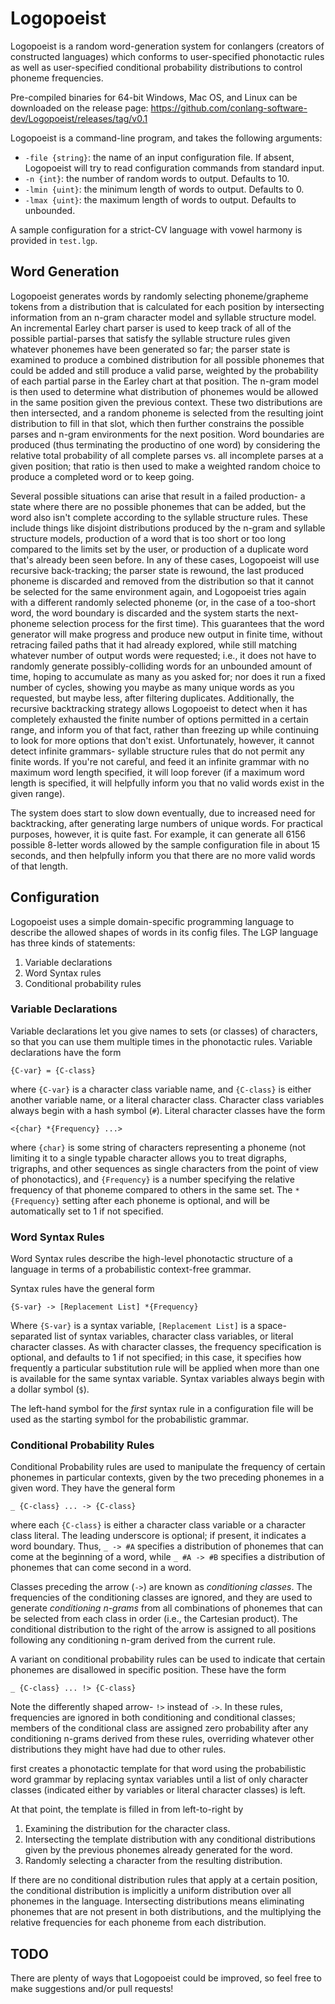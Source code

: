 Logopoeist
==========

Logopoeist is a random word-generation system for conlangers (creators of constructed languages) which conforms to user-specified phonotactic rules as well as user-specified conditional probability distributions to control phoneme frequencies.

Pre-compiled binaries for 64-bit Windows, Mac OS, and Linux can be downloaded on the release page: https://github.com/conlang-software-dev/Logopoeist/releases/tag/v0.1

Logopoeist is a command-line program, and takes the following arguments:

* `-file {string}`: the name of an input configuration file. If absent, Logopoeist will try to read configuration commands from standard input.
* `-n {int}`: the number of random words to output. Defaults to 10.
* `-lmin {uint}`: the minimum length of words to output. Defaults to 0.
* `-lmax {uint}`: the maximum length of words to output. Defaults to unbounded.

A sample configuration for a strict-CV language with vowel harmony is provided in `test.lgp`.

Word Generation
---------------

Logopoeist generates words by randomly selecting phoneme/grapheme tokens from a distribution that is calculated for each position by intersecting information from an n-gram character model and syllable structure model. An incremental Earley chart parser is used to keep track of all of the possible partial-parses that satisfy the syllable structure rules given whatever phonemes have been generated so far; the parser state is examined to produce a combined distribution for all possible phonemes that could be added and still produce a valid parse, weighted by the probability of each partial parse in the Earley chart at that position. The n-gram model is then used to determine what distribution of phonemes would be allowed in the same position given the previous context. These two distributions are then intersected, and a random phoneme is selected from the resulting joint distribution to fill in that slot, which then further constrains the possible parses and n-gram environments for the next position. Word boundaries are produced (thus terminating the productino of one word) by considering the relative total probability of all complete parses vs. all incomplete parses at a given position; that ratio is then used to make a weighted random choice to produce a completed word or to keep going.

Several possible situations can arise that result in a failed production- a state where there are no possible phonemes that can be added, but the word also isn't complete according to the syllable structure rules. These include things like disjoint distributions produced by the n-gram and syllable structure models, production of a word that is too short or too long compared to the limits set by the user, or production of a duplicate word that's already been seen before. In any of these cases, Logopoeist will use recursive back-tracking; the parser state is rewound, the last produced phoneme is discarded and removed from the distribution so that it cannot be selected for the same environment again, and Logopoeist tries again with a different randomly selected phoneme (or, in the case of a too-short word, the word boundary is discarded and the system starts the next-phoneme selection process for the first time). This guarantees that the word generator will make progress and produce new output in finite time, without retracing failed paths that it had already explored, while still matching whatever number of output words were requested; i.e., it does not have to randomly generate possibly-colliding words for an unbounded amount of time, hoping to accumulate as many as you asked for; nor does it run a fixed number of cycles, showing you maybe as many unique words as you requested, but maybe less, after filtering duplicates. Additionally, the recursive backtracking strategy allows Logopoeist to detect when it has completely exhausted the finite number of options permitted in a certain range, and inform you of that fact, rather than freezing up while continuing to look for more options that don't exist. Unfortunately, however, it cannot detect infinite grammars- syllable structure rules that do not permit any finite words. If you're not careful, and feed it an infinite grammar with no maximum word length specified, it will loop forever (if a maximum word length is specified, it will helpfully inform you that no valid words exist in the given range).

The system does start to slow down eventually, due to increased need for backtracking, after generating large numbers of unique words. For practical purposes, however, it is quite fast. For example, it can generate all 6156 possible 8-letter words allowed by the sample configuration file in about 15 seconds, and then helpfully inform you that there are no more valid words of that length.

Configuration
-------------

Logopoeist uses a simple domain-specific programming language to describe the allowed shapes of words in its config files. The LGP language has three kinds of statements:

1. Variable declarations
2. Word Syntax rules 
3. Conditional probability rules

### Variable Declarations

Variable declarations let you give names to sets (or classes) of characters, so that you can use them multiple times in the phonotactic rules. Variable declarations have the form

    {C-var} = {C-class}

where `{C-var}` is a character class variable name, and `{C-class}` is either another variable name, or a literal character class. Character class variables always begin with a hash symbol (`#`). Literal character classes have the form

    <{char} *{Frequency} ...>

where `{char}` is some string of characters representing a phoneme (not limiting it to a single typable character allows you to treat digraphs, trigraphs, and other sequences as single characters from the point of view of phonotactics), and `{Frequency}` is a number specifying the relative frequency of that phoneme compared to others in the same set. The `*{Frequency}` setting after each phoneme is optional, and will be automatically set to 1 if not specified.

### Word Syntax Rules

Word Syntax rules describe the high-level phonotactic structure of a language in terms of a probabilistic context-free grammar.

Syntax rules have the general form

    {S-var} -> [Replacement List] *{Frequency}

Where `{S-var}` is a syntax variable, `[Replacement List]` is a space-separated list of syntax variables, character class variables, or literal character classes. As with character classes, the frequency specification is optional, and defaults to 1 if not specified; in this case, it specifies how frequently a particular substitution rule will be applied when more than one is available for the same syntax variable. Syntax variables always begin with a dollar symbol (`$`).

The left-hand symbol for the _first_ syntax rule in a configuration file will be used as the starting symbol for the probabilistic grammar.

### Conditional Probability Rules

Conditional Probability rules are used to manipulate the frequency of certain phonemes in particular contexts, given by the two preceding phonemes in a given word. They have the general form

	_ {C-class} ... -> {C-class}

where each `{C-class}` is either a character class variable or a character class literal. The leading underscore is optional; if present, it indicates a word boundary. Thus, `_ -> #A` specifies a distribution of phonemes that can come at the beginning of a word, while `_ #A -> #B` specifies a distribution of phonemes that can come second in a word.

Classes preceding the arrow (`->`) are known as _conditioning classes_. The frequencies of the conditioning classes are ignored, and they are used to generate _conditioning n-grams_ from all combinations of phonemes that can be selected from each class in order (i.e., the Cartesian product). The conditional distribution to the right of the arrow is assigned to all positions following any conditioning n-gram derived from the current rule.

A variant on conditional probability rules can be used to indicate that certain phonemes are disallowed in specific position. These have the form

	_ {C-class} ... !> {C-class}

Note the differently shaped arrow- `!>` instead of `->`. In these rules, frequencies are ignored in both conditioning and conditional classes; members of the conditional class are assigned zero probability after any conditioning n-grams derived from these rules, overriding whatever other distributions they might have had due to other rules.
 

first creates a phonotactic template for that word using the probabilistic word grammar by replacing syntax variables until a list of only character classes (indicated either by variables or literal character classes) is left.

At that point, the template is filled in from left-to-right by

1. Examining the distribution for the character class.
2. Intersecting the template distribution with any conditional distributions given by the previous phonemes already generated for the word.
3. Randomly selecting a character from the resulting distribution.

If there are no conditional distribution rules that apply at a certain position, the conditional distribution is implicitly a uniform distribution over all phonemes in the language. Intersecting distributions means eliminating phonemes that are not present in both distributions, and the multiplying the relative frequencies for each phoneme from each distribution.

TODO
----

There are plenty of ways that Logopoeist could be improved, so feel free to make suggestions and/or pull requests!